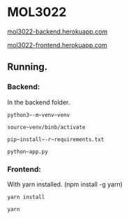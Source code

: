 # MOL3022

[mol3022-backend.herokuapp.com](mol3022-backend.herokuapp.com)

[mol3022-frontend.herokuapp.com](mol3022-frontend.herokuapp.com)

##  Running. 

### Backend: 

In the backend folder. 

```
python3~-m~venv~venv
```

```
source~venv/binb/activate
```

```
pip~install~-r~requirements.txt
```

```
python~app.py
```

### Frontend: 

With yarn installed. (npm install -g yarn) 

```
yarn install
```

```
yarn
```


